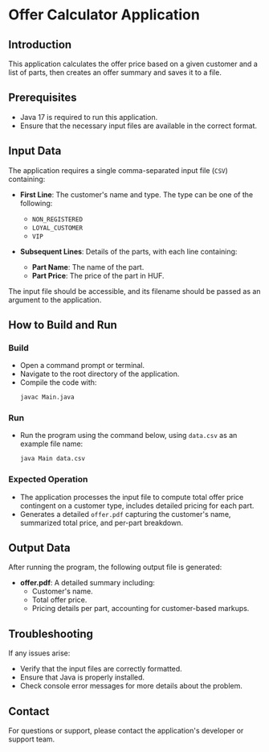 # Offer Calculator Application

## Introduction

This application calculates the offer price based on a given customer and a list of parts, then creates an offer summary and saves it to a
file.

## Prerequisites

- Java 17 is required to run this application.
- Ensure that the necessary input files are available in the correct format.

## Input Data

The application requires a single comma-separated input file (`CSV`) containing:

- **First Line**: The customer's name and type. The type can be one of the following:
    - `NON_REGISTERED`
    - `LOYAL_CUSTOMER`
    - `VIP`

- **Subsequent Lines**: Details of the parts, with each line containing:
    - **Part Name**: The name of the part.
    - **Part Price**: The price of the part in HUF.

The input file should be accessible, and its filename should be passed as an argument to the application.

## How to Build and Run

### Build

- Open a command prompt or terminal.
- Navigate to the root directory of the application.
- Compile the code with:
    ```bash
    javac Main.java
    ```

### Run

- Run the program using the command below, using `data.csv` as an example file name:
    ```bash
    java Main data.csv
    ```

### Expected Operation

- The application processes the input file to compute total offer price contingent on a customer type, includes detailed pricing for each
  part.
- Generates a detailed `offer.pdf` capturing the customer's name, summarized total price, and per-part breakdown.

## Output Data

After running the program, the following output file is generated:

- **offer.pdf**: A detailed summary including:
    - Customer's name.
    - Total offer price.
    - Pricing details per part, accounting for customer-based markups.

## Troubleshooting

If any issues arise:

- Verify that the input files are correctly formatted.
- Ensure that Java is properly installed.
- Check console error messages for more details about the problem.

## Contact

For questions or support, please contact the application's developer or support team.

